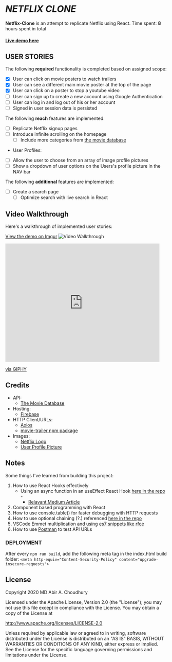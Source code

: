 # *NETFLIX CLONE*

**Netflix-Clone** is an attempt to replicate Netflix using React. 
Time spent: **8** hours spent in total
#### [Live demo here](https://netflix-clone-atmpt.web.app/)

## USER STORIES

The following **required** functionality is completed based on assigned scope:

- [x] User can click on movie posters to watch trailers
- [x] User can see a different main movie poster at the top of the page
- [x] User can click on a poster to stop a youtube video
- [ ] User can sign up to create a new account using Google Authentication
- [ ] User can log in and log out of his or her account
- [ ] Signed in user session data is persisted

The following **reach** features are implemented:

- [ ] Replicate Netflix signup pages
- [ ] Introduce infinite scrolling on the homepage 
	- [ ] Include more categories from [the movie database](https://www.themoviedb.org/?language=en-US)
<!-- -->
- User Profiles:
- [ ] Allow the user to choose from an array of image profile pictures
- [ ] Show a dropdown of user options on the Users's profile picture in the NAV bar

The following **additional** features are implemented:

- [ ] Create a search page
	- [ ] Optimize search with live search in React

## Video Walkthrough

Here's a walkthrough of implemented user stories:

[View the demo on Imgur](https://imgur.com/AGdcFNl)
<img src='https://imgur.com/AGdcFNl.gif' title="Video Walkthrough" alt="Video Walkthrough"/>

<iframe src="https://giphy.com/embed/L9Qc4kxHwUrRdrt605" width="480" height="368" frameBorder="0" class="giphy-embed" allowFullScreen></iframe><p><a href="https://giphy.com/gifs/L9Qc4kxHwUrRdrt605">via GIPHY</a></p>


## Credits

<!-- List all 3rd party libraries, icons, graphics, or other assets you used in your app. -->

- API:
	- [The Movie Database](https://www.themoviedb.org/documentation/api?language=en-US)
- Hosting:
	- [Firebase](https://firebase.google.com/docs/hosting/)
- HTTP Client/URLs:
	- [Axios](https://www.npmjs.com/package/axios)
	- [movie-trailer npm package](https://www.npmjs.com/package/movie-trailer)
- Images:
	- [Netflix Logo](https://i.dlpng.com/static/png/6388018_preview.png)
	- [User Profile Picture](https://mir-s3-cdn-cf.behance.net/project_modules/disp/64623a33850498.56ba69ac2a6f7.png)


## Notes

<!-- Describe any challenges encountered while building the app: -->
Some things I've learned from building this project:
1. How to use React Hooks effectively
	- Using an async function in an useEffect React Hook [here in the repo](https://github.com/SaberMDAbir/netflix-clone-atmpt/blob/main/netflix-clone-atmpt/src/Row.js#LC13) - 
		- [Relavant Medium Article](https://medium.com/javascript-in-plain-english/how-to-use-async-function-in-react-hook-useeffect-typescript-js-6204a788a435)
2. Component based programming with React
3. How to use console.table() for faster debugging with HTTP requests
4. How to use optional chaining (?.) referenced [here in the repo](https://github.com/SaberMDAbir/netflix-clone-atmpt/blob/main/netflix-clone-atmpt/src/Row.js#LC34)
5. VSCode Emmet multiplication and using [es7 snippets like rfce](https://marketplace.visualstudio.com/items?itemName=dsznajder.es7-react-js-snippets#rfce)
6. How to use [Postman](https://www.postman.com/) to test API URLs

### DEPLOYMENT
After every `npm run build`, add the following meta tag in the index.html build folder:
`<meta http-equiv="Content-Security-Policy" content="upgrade-insecure-requests">`

## License

Copyright 2020 MD Abir A. Choudhury

Licensed under the Apache License, Version 2.0 (the "License");
you may not use this file except in compliance with the License.
You may obtain a copy of the License at

http://www.apache.org/licenses/LICENSE-2.0

Unless required by applicable law or agreed to in writing, software
distributed under the License is distributed on an "AS IS" BASIS,
WITHOUT WARRANTIES OR CONDITIONS OF ANY KIND, either express or implied.
See the License for the specific language governing permissions and
limitations under the License.
